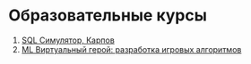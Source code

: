 # Образовательные курсы
1. [SQL Симулятор, Карпов](./sql-karpov)
2. [ML Виртуальный герой: разработка игровых алгоритмов](./ml-game-packman/)
